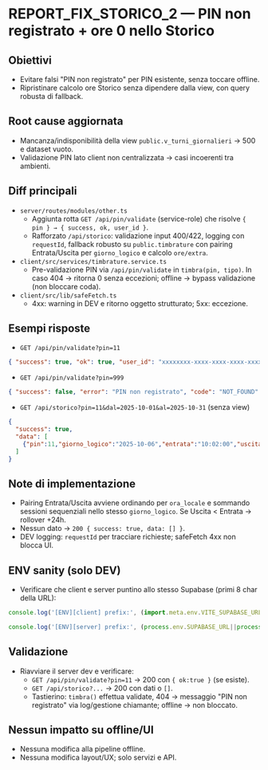 # REPORT_FIX_STORICO_2 — PIN non registrato + ore 0 nello Storico

## Obiettivi
- Evitare falsi "PIN non registrato" per PIN esistente, senza toccare offline.
- Ripristinare calcolo ore Storico senza dipendere dalla view, con query robusta di fallback.

## Root cause aggiornata
- Mancanza/indisponibilità della view `public.v_turni_giornalieri` → 500 e dataset vuoto.
- Validazione PIN lato client non centralizzata → casi incoerenti tra ambienti.

## Diff principali
- `server/routes/modules/other.ts`
  - Aggiunta rotta `GET /api/pin/validate` (service-role) che risolve `{ pin } → { success, ok, user_id }`.
  - Rafforzato `/api/storico`: validazione input 400/422, logging con `requestId`, fallback robusto su `public.timbrature` con pairing Entrata/Uscita per `giorno_logico` e calcolo `ore/extra`.
- `client/src/services/timbrature.service.ts`
  - Pre-validazione PIN via `/api/pin/validate` in `timbra(pin, tipo)`. In caso 404 → ritorna 0 senza eccezioni; offline → bypass validazione (non bloccare coda).
- `client/src/lib/safeFetch.ts`
  - 4xx: warning in DEV e ritorno oggetto strutturato; 5xx: eccezione.

## Esempi risposte
- `GET /api/pin/validate?pin=11`
```json
{ "success": true, "ok": true, "user_id": "xxxxxxxx-xxxx-xxxx-xxxx-xxxxxxxxxxxx" }
```
- `GET /api/pin/validate?pin=999`
```json
{ "success": false, "error": "PIN non registrato", "code": "NOT_FOUND" }
```
- `GET /api/storico?pin=11&dal=2025-10-01&al=2025-10-31` (senza view)
```json
{
  "success": true,
  "data": [
    {"pin":11,"giorno_logico":"2025-10-06","entrata":"10:02:00","uscita":"01:28:00","ore":15.43,"extra":7.43,"nome":"","cognome":"","ore_contrattuali":8}
  ]
}
```

## Note di implementazione
- Pairing Entrata/Uscita avviene ordinando per `ora_locale` e sommando sessioni sequenziali nello stesso `giorno_logico`. Se Uscita < Entrata → rollover +24h.
- Nessun dato → `200 { success: true, data: [] }`.
- DEV logging: `requestId` per tracciare richieste; safeFetch 4xx non blocca UI.

## ENV sanity (solo DEV)
- Verificare che client e server puntino allo stesso Supabase (primi 8 char della URL):
```js
console.log('[ENV][client] prefix:', (import.meta.env.VITE_SUPABASE_URL||'').slice(0,8))
```
```ts
console.log('[ENV][server] prefix:', (process.env.SUPABASE_URL||process.env.VITE_SUPABASE_URL||'').slice(0,8))
```

## Validazione
- Riavviare il server dev e verificare:
  - `GET /api/pin/validate?pin=11` → 200 con `{ ok:true }` (se esiste).
  - `GET /api/storico?...` → 200 con dati o `[]`.
  - Tastierino: `timbra()` effettua validate, 404 → messaggio "PIN non registrato" via log/gestione chiamante; offline → non bloccato.

## Nessun impatto su offline/UI
- Nessuna modifica alla pipeline offline.
- Nessuna modifica layout/UX; solo servizi e API.

